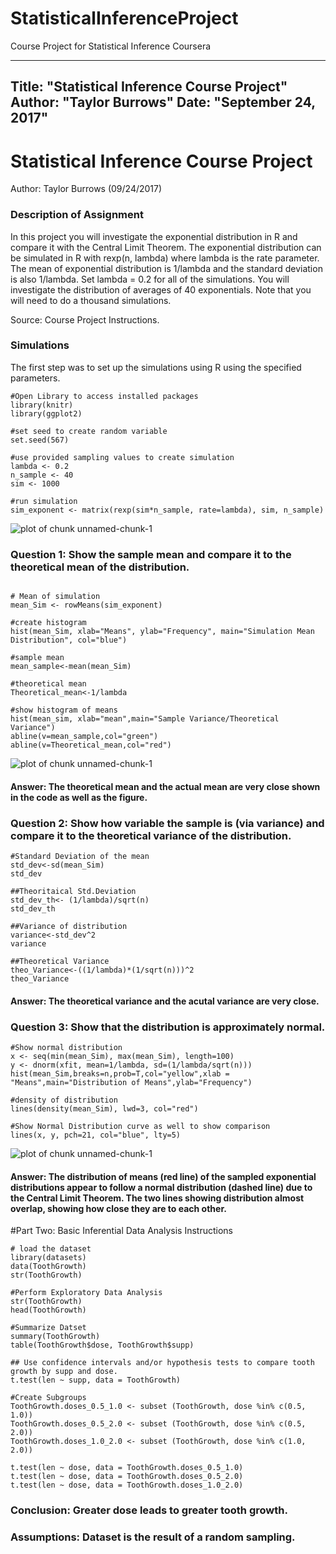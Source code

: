 # StatisticalInferenceProject
Course Project for Statistical Inference Coursera


---
Title: "Statistical Inference Course Project"
Author: "Taylor Burrows"
Date: "September 24, 2017"
---

# Statistical Inference Course Project
 
 Author: Taylor Burrows (09/24/2017)


### Description of Assignment

In this project you will investigate the exponential distribution in R and compare it with the Central Limit Theorem. The exponential distribution can be simulated in R with rexp(n, lambda) where lambda is the rate parameter. The mean of exponential distribution is 1/lambda and the standard deviation is also 1/lambda. Set lambda = 0.2 for all of the simulations. You will investigate the distribution of averages of 40 exponentials. Note that you will need to do a thousand simulations.

Source: Course Project Instructions. 

### Simulations

The first step was to set up the simulations using R using the specified parameters. 

```{r, echo=FALSE, results='hide', warning=FALSE, message=FALSE}
#Open Library to access installed packages
library(knitr)
library(ggplot2)

#set seed to create random variable
set.seed(567)

#use provided sampling values to create simulation
lambda <- 0.2
n_sample <- 40 
sim <- 1000

#run simulation
sim_exponent <- matrix(rexp(sim*n_sample, rate=lambda), sim, n_sample)
```
![plot of chunk unnamed-chunk-1](/SimulationMeanDistribution.jpeg)

### Question 1: Show the sample mean and compare it to the theoretical mean of the distribution.
```{r, echo=FALSE, results='hide', warning=FALSE, message=FALSE}

# Mean of simulation
mean_Sim <- rowMeans(sim_exponent)

#create histogram
hist(mean_Sim, xlab="Means", ylab="Frequency", main="Simulation Mean Distribution", col="blue")

#sample mean
mean_sample<-mean(mean_Sim)

#theoretical mean
Theoretical_mean<-1/lambda

#show histogram of means
hist(mean_sim, xlab="mean",main="Sample Variance/Theoretical Variance")
abline(v=mean_sample,col="green")
abline(v=Theoretical_mean,col="red")
```
![plot of chunk unnamed-chunk-1](/ShowsMeans.jpeg)

#### Answer: The theoretical mean and the actual mean are very close shown in the code as well as the figure. 

### Question 2: Show how variable the sample is (via variance) and compare it to the theoretical variance of the distribution.
```{r, echo=FALSE, results='hide', warning=FALSE, message=FALSE}
#Standard Deviation of the mean
std_dev<-sd(mean_Sim)
std_dev

##Theoritaical Std.Deviation
std_dev_th<- (1/lambda)/sqrt(n)
std_dev_th

##Variance of distribution
variance<-std_dev^2
variance

##Theoretical Variance
theo_Variance<-((1/lambda)*(1/sqrt(n)))^2
theo_Variance
```
#### Answer: The theoretical variance and the acutal variance are very close. 

### Question 3: Show that the distribution is approximately normal.
```{r, echo=FALSE, results='hide', warning=FALSE, message=FALSE}
#Show normal distribution
x <- seq(min(mean_Sim), max(mean_Sim), length=100)
y <- dnorm(xfit, mean=1/lambda, sd=(1/lambda/sqrt(n)))
hist(mean_Sim,breaks=n,prob=T,col="yellow",xlab = "Means",main="Distribution of Means",ylab="Frequency")

#density of distribution
lines(density(mean_Sim), lwd=3, col="red")

#Show Normal Distribution curve as well to show comparison
lines(x, y, pch=21, col="blue", lty=5)
```
![plot of chunk unnamed-chunk-1](/NormalDistribution.jpeg)
#### Answer: The distribution of means (red line) of the sampled exponential distributions appear to follow a normal distribution (dashed line) due to the Central Limit Theorem. The two lines showing distribution almost overlap, showing how close they are to each other. 



#Part Two: Basic Inferential Data Analysis Instructions


```{r, echo=FALSE, results='hide', warning=FALSE, message=FALSE}
# load the dataset
library(datasets)
data(ToothGrowth)
str(ToothGrowth)

#Perform Exploratory Data Analysis
str(ToothGrowth)
head(ToothGrowth)

#Summarize Datset
summary(ToothGrowth)
table(ToothGrowth$dose, ToothGrowth$supp)

## Use confidence intervals and/or hypothesis tests to compare tooth growth by supp and dose.
t.test(len ~ supp, data = ToothGrowth)

#Create Subgroups
ToothGrowth.doses_0.5_1.0 <- subset (ToothGrowth, dose %in% c(0.5, 1.0)) 
ToothGrowth.doses_0.5_2.0 <- subset (ToothGrowth, dose %in% c(0.5, 2.0)) 
ToothGrowth.doses_1.0_2.0 <- subset (ToothGrowth, dose %in% c(1.0, 2.0)) 

t.test(len ~ dose, data = ToothGrowth.doses_0.5_1.0)
t.test(len ~ dose, data = ToothGrowth.doses_0.5_2.0)
t.test(len ~ dose, data = ToothGrowth.doses_1.0_2.0)

```
### Conclusion: Greater dose leads to greater tooth growth. 
### Assumptions: Dataset is the result of a random sampling. 

